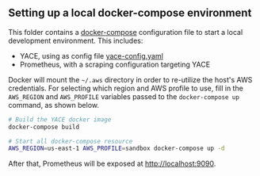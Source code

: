 ## Setting up a local docker-compose environment

This folder contains a [docker-compose](./docker-compose.yaml) configuration file to start a local development environment. 
This includes:
- YACE, using as config file [yace-config.yaml](./yace-config.yaml)
- Prometheus, with a scraping configuration targeting YACE

Docker will mount the `~/.aws` directory in order to re-utilize the host's AWS credentials. For selecting which region
and AWS profile to use, fill in the `AWS_REGION` and `AWS_PROFILE` variables passed to the `docker-compose up` command,
as shown below.

```bash
# Build the YACE docker image
docker-compose build

# Start all docker-compose resource
AWS_REGION=us-east-1 AWS_PROFILE=sandbox docker-compose up -d 
```

After that, Prometheus will be exposed at [http://localhost:9090](http://localhost:9090).

